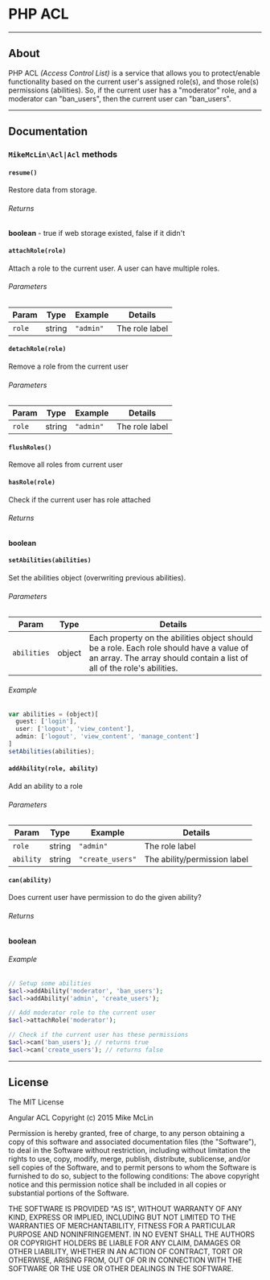 # PHP ACL

---

## About

PHP ACL _(Access Control List)_ is a service that allows you to protect/enable functionality based on the current user's assigned role(s), and those role(s) permissions (abilities).  So, if the current user has a "moderator" role, and a moderator can "ban_users", then the current user can "ban_users".

---

## Documentation

### `MikeMcLin\Acl|Acl` methods

#### `resume()`

Restore data from storage.

###### Returns

**boolean** - true if web storage existed, false if it didn't

#### `attachRole(role)`

Attach a role to the current user. A user can have multiple roles.

###### Parameters

| Param | Type | Example | Details |
| ----- | ---- | ------- | ------- |
| `role` | string | `"admin"` | The role label |

#### `detachRole(role)`

Remove a role from the current user

###### Parameters

| Param | Type | Example | Details |
| ----- | ---- | ------- | ------- |
| `role` | string | `"admin"` | The role label |

#### `flushRoles()`

Remove all roles from current user

#### `hasRole(role)`

Check if the current user has role attached

###### Returns

**boolean**

#### `setAbilities(abilities)`

Set the abilities object (overwriting previous abilities).

###### Parameters

| Param | Type | Details |
| ----- | ---- | ------- |
| `abilities` | object | Each property on the abilities object should be a role. Each role should have a value of an array. The array should contain a list of all of the role's abilities. |

###### Example

```js
var abilities = (object)[
  guest: ['login'],
  user: ['logout', 'view_content'],
  admin: ['logout', 'view_content', 'manage_content']
]
setAbilities(abilities);
```

#### `addAbility(role, ability)`

Add an ability to a role

###### Parameters

| Param | Type | Example | Details |
| ----- | ---- | ------- | ------- |
| `role` | string | `"admin"` | The role label |
| `ability` | string | `"create_users"` | The ability/permission label |

#### `can(ability)`

Does current user have permission to do the given ability?

###### Returns

**boolean**

###### Example

```php
// Setup some abilities
$acl->addAbility('moderator', 'ban_users');
$acl->addAbility('admin', 'create_users');

// Add moderator role to the current user
$acl->attachRole('moderator');

// Check if the current user has these permissions
$acl->can('ban_users'); // returns true
$acl->can('create_users'); // returns false
```

---

## License

The MIT License

Angular ACL
Copyright (c) 2015 Mike McLin

Permission is hereby granted, free of charge, to any person obtaining a copy
of this software and associated documentation files (the "Software"), to deal
in the Software without restriction, including without limitation the rights
to use, copy, modify, merge, publish, distribute, sublicense, and/or sell
copies of the Software, and to permit persons to whom the Software is
furnished to do so, subject to the following conditions:
The above copyright notice and this permission notice shall be included in
all copies or substantial portions of the Software.

THE SOFTWARE IS PROVIDED "AS IS", WITHOUT WARRANTY OF ANY KIND, EXPRESS OR
IMPLIED, INCLUDING BUT NOT LIMITED TO THE WARRANTIES OF MERCHANTABILITY,
FITNESS FOR A PARTICULAR PURPOSE AND NONINFRINGEMENT. IN NO EVENT SHALL THE
AUTHORS OR COPYRIGHT HOLDERS BE LIABLE FOR ANY CLAIM, DAMAGES OR OTHER
LIABILITY, WHETHER IN AN ACTION OF CONTRACT, TORT OR OTHERWISE, ARISING FROM,
OUT OF OR IN CONNECTION WITH THE SOFTWARE OR THE USE OR OTHER DEALINGS IN
THE SOFTWARE.
